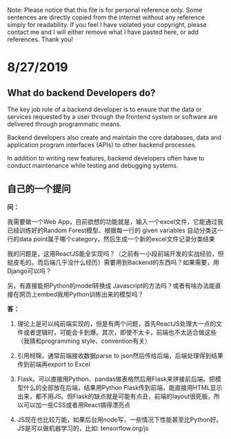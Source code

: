Note: Please notice that this file is for personal reference only. Some sentences are directly copied from the internet without any reference simply for readability. If you feel I have violated your copyright, please contact me and I will either remove what I have pasted here, or add references. Thank you! 

# 8/27/2019 

## What do backend Developers do? 
The key job role of a backend developer is to ensure that the data or services requested by a user through the frontend system or software are delivered through programmatic means. 

Backend developers also create and maintain the core databases, data and application program interfaces (APIs) to other backend processes.

In addition to writing new features, backend developers often have to conduct maintenance while testing and debugging systems.

## 自己的一个提问

**问：** 

我需要做一个Web App，目前欲想的功能就是，输入一个excel文件，它能通过我已经训练好的Random Forest模型、根据每一行的 given variables 自动分类这一行的data point属于哪个category，然后生成一个新的excel文件记录分类结果

我的问题是，这用ReactJS能全实现吗？（之前有一小段前端开发的实战经验，但挺皮毛的。而后端几乎没什么经历）需要用到Backend的东西吗？如果需要，用Django可以吗？

另，有直接能把Python的model转换成 Javascript的方法吗？或者有啥办法能直接在网页上embed我用Python训练出来的模型吗？


**答：**
1. 理论上是可以纯前端实现的，但是有两个问题，首先ReactJS处理大一点的文件或者逻辑时，可能会卡到爆。其次，即使不太卡，前端也不太适合做这些（我猜和programming style、convention有关）

2. 引用柯锦，通常前端接收数据parse to json然后传给后端，后端处理得到结果传到前端再export to Excel

3. Flask。可以直接用Python、pandas做表格然后用Flask来拼接前后端。把模型什么的全部放在后端，结果用Python Flask传到前端，能直接用HTML显示出来，都不用JS。但Flask的缺点就是可能有点丑，前端的layout很死板，所以可以加一些CSS或者用React搞得漂亮点

4. JS现在也比较万能，如果后台用node写，一些情况下性能甚至比Python好。JS是可以做机器学习的，比如: tensorflow.org/js 